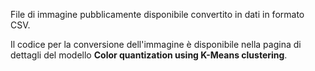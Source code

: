 File di immagine pubblicamente disponibile convertito in dati in formato CSV.<p> </p>Il codice per la conversione dell'immagine è disponibile nella pagina di dettagli del modello <strong>Color quantization using K-Means clustering</strong>.

<!---HONumber=July15_HO4-->